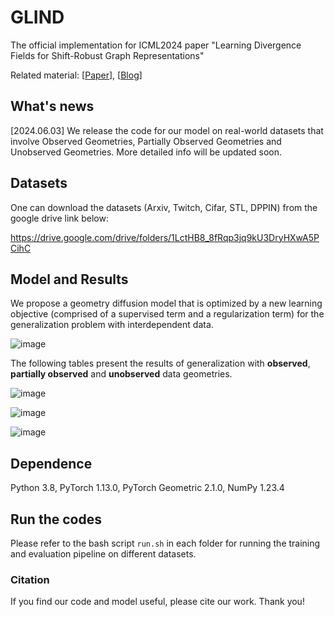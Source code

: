 # GLIND

The official implementation for ICML2024 paper "Learning Divergence Fields for Shift-Robust Graph Representations"

Related material: [[Paper]()], [[Blog]()]

## What's news

[2024.06.03] We release the code for our model on real-world datasets that involve Observed Geometries, Partially Observed Geometries and Unobserved Geometries. More detailed info will be updated soon.

## Datasets

One can download the datasets (Arxiv, Twitch, Cifar, STL, DPPIN) from the google drive link below:

https://drive.google.com/drive/folders/1LctHB8_8fRqp3jq9kU3DryHXwA5PCihC

## Model and Results

We propose a geometry diffusion model that is optimized by a new learning objective (comprised of a supervised term and a regularization term) for the generalization problem with interdependent data.

![image](https://github.com/fannie1208/GLIND/assets/89764090/0240e933-a4b3-483e-9fff-8174677c83e9)

The following tables present the results of generalization with **observed**, **partially observed** and **unobserved** data geometries.

![image](https://github.com/fannie1208/GLIND/assets/89764090/ea2c785b-7011-4d04-b8c8-5a328d33f984)

![image](https://github.com/fannie1208/GLIND/assets/89764090/e7a18465-22e0-4c25-aaac-41bf2bb687b8)

![image](https://github.com/fannie1208/GLIND/assets/89764090/89313ec2-54bc-47e5-8dba-61ffa62f7f17)


## Dependence

Python 3.8, PyTorch 1.13.0, PyTorch Geometric 2.1.0, NumPy 1.23.4

## Run the codes

Please refer to the bash script `run.sh` in each folder for running the training and evaluation pipeline on different datasets.

### Citation

If you find our code and model useful, please cite our work. Thank you!

